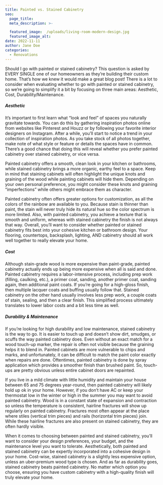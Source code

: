 ```yaml
---
title: Painted vs. Stained Cabinetry
seo:
  page_title:
  meta_description: >-

  featured_image:  /uploads/living-room-modern-design.jpg
  featured_image_alt:
date: 2022-11-11
author: Jane Doe
categories:
  - Renovations
---
```


Should I go with painted or stained cabinetry? This question is asked by EVERY SINGLE one of our homeowners as they’re building their custom home. That’s how we knew it would make a great blog post! There is a lot to consider when evaluating whether to go with painted or stained cabinetry, so we’re going to simplify it a bit by focusing on three main areas: Aesthetic, Cost, Durability/Maintenance.

##### Aesthetic

It’s important to first learn what “look and feel” of spaces you naturally gravitate towards. You can do this by gathering inspiration photos online from websites like Pinterest and Houzz or by following your favorite interior designers on Instagram. After a while, you’ll start to notice a trend in your collection of inspiration photos. As you take stock of all photos together, make note of what style or feature or details the spaces have in common. There’s a good chance that doing this will reveal whether you prefer painted cabinetry over stained cabinetry, or vice versa.

Painted cabinetry offers a smooth, clean look in your kitchen or bathrooms, while stained cabinetry brings a more organic, earthy feel to a space. Keep in mind that staining cabinets will often highlight the unique knots and graining of the wood while painting cabinets will hide them. Depending on your own personal preference, you might consider these knots and graining “imperfections” while others might embrace them as character.

Painted cabinetry often offers greater options for customization, as all the colors of the rainbow are available to you. Because stain is thinner than paint, the stain will never truly hide its natural hue so the color spectrum is more limited. Also, with painted cabinetry, you achieve a texture that is smooth and uniform, whereas with stained cabinetry the finish is not always that way. Overall, you’ll want to consider whether painted or stained cabinetry fits best into your cohesive kitchen or bathroom design. Your flooring, countertops, backsplash, lighting, AND cabinetry should all work well together to really elevate your home.

##### Cost

Although stain-grade wood is more expensive than paint-grade, painted cabinetry actually ends up being more expensive when all is said and done. Painted cabinetry requires a labor-intensive process, including prep work (filling, caulking, etc.), a primer coat, sanding, another primer coat, sanding again, then additional paint coats. If you’re going for a high-gloss finish, then multiple lacquer coats and buffing usually follow that. Stained cabinetry on the other hand usually involves less prep work, a couple coats of stain, sealing, and then a clear finish. This simplified process ultimately translates to lower labor costs and a bit less time as well.

##### Durability & Maintenance

If you’re looking for high durability and low maintenance, stained cabinetry is the way to go. It is easier to touch up and doesn’t show dirt, smudges, or scuffs the way painted cabinetry does. Even without an exact match for a wood touch-up marker, the repair is often not visible because the graining helps it to blend in. Painted cabinets are more vulnerable to chips and marks, and unfortunately, it can be difficult to match the paint color exactly when repairs are done. Oftentimes, painted cabinetry is done by spray application which provides a smoother finish than brushed paint. So, touch-ups are pretty obvious unless entire cabinet doors are repainted.

If you live in a mild climate with little humidity and maintain your house between 65 and 75 degrees year-round, then painted cabinetry will likely hold up ok in your home. However, if you don’t have AC or keep your thermostat low in the winter or high in the summer you may want to avoid painted cabinetry. Wood is in a constant state of expansion and contraction so unless the temperature is consistent, hairline fractures will show up regularly on painted cabinetry. Fractures most often appear at the place where stiles (vertical trim pieces) and rails (horizontal trim pieces) join. While these hairline fractures are also present on stained cabinetry, they are often hardly visible.

When it comes to choosing between painted and stained cabinetry, you’ll want to consider your design preferences, your budget, and the maintenance level you want to tolerate. Aesthetically, both painted and stained cabinetry can be expertly incorporated into a cohesive design in your home. Cost-wise, stained cabinetry is a slightly less expensive option, unless an uber-premium wood type is chosen. And as far as durability goes, stained cabinetry beats painted cabinetry. No matter which option you choose, ensuring you have custom cabinetry with a high-quality finish will truly elevate your home.